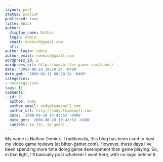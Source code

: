 ```yaml
---
layout: post
status: publish
published: true
title: About
author:
  display_name: Nathan
  login: admin
  email: ndemick@gmail.com
  url: ''
author_login: admin
author_email: ndemick@gmail.com
wordpress_id: 2
wordpress_url: http://www.bitter-gamer.com/about/
date: '2008-08-10 19:28:24 -0400'
date_gmt: '2008-08-11 00:28:24 -0400'
categories:
- Uncategorized
tags: []
comments:
- id: 91
  author: andy
  author_email: andy@teamsoell.com
  author_url: http://andy.teamsoell.com
  date: '2008-08-28 14:43:53 -0400'
  date_gmt: '2008-08-28 19:43:53 -0400'
  content: So far, so good!
---
```

My name is Nathan Demick. Traditionally, this blog has been used to host my 
video game reviews (at bitter-gamer.com). However, these days I've been spending 
more time doing game development than game playing. So, in that light, I'll 
basically post whatever I want here, with no logic behind it.

